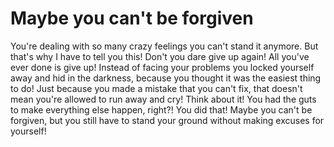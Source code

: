 # Maybe you can't be forgiven

You're dealing with so many crazy feelings you can't stand it anymore. But that's why I have to tell you this! Don't you dare give up again! All you've ever done is give up! Instead of facing your problems you locked yourself away and hid in the darkness, because you thought it was the easiest thing to do! Just because you made a mistake that you can't fix, that doesn't mean you're allowed to run away and cry! Think about it! You had the guts to make everything else happen, right?! You did that! Maybe you can't be forgiven, but you still have to stand your ground without making excuses for yourself!
